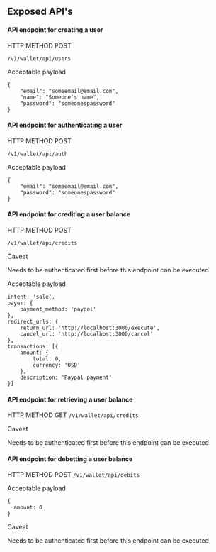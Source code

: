 ## Exposed API's

#### API endpoint for creating a user

HTTP METHOD POST

`/v1/wallet/api/users`

Acceptable payload

```
{
    "email": "someemail@email.com",
    "name": "Someone's name",
    "password": "someonespassword"
}
```

#### API endpoint for authenticating a user

HTTP METHOD POST 

`/v1/wallet/api/auth`

Acceptable payload

```
{
    "email": "someemail@email.com",
    "password": "someonespassword"
}
```

#### API endpoint for crediting a user balance

HTTP METHOD POST 

`/v1/wallet/api/credits`

Caveat

Needs to be authenticated first before this endpoint can be executed

Acceptable payload

```
intent: 'sale',
payer: {
    payment_method: 'paypal'
},
redirect_urls: {
    return_url: 'http://localhost:3000/execute',
    cancel_url: 'http://localhost:3000/cancel'
},
transactions: [{
    amount: {
        total: 0,
        currency: 'USD'
    },
    description: 'Paypal payment'
}]
```

#### API endpoint for retrieving a user balance

HTTP METHOD GET `/v1/wallet/api/credits`

Caveat

Needs to be authenticated first before this endpoint can be executed

#### API endpoint for debetting a user balance

HTTP METHOD POST `/v1/wallet/api/debits`

Acceptable payload

```
{
  amount: 0
}
```

Caveat

Needs to be authenticated first before this endpoint can be executed

